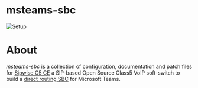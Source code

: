 # msteams-sbc
![Setup](https://user-images.githubusercontent.com/20154956/107523749-5dafff80-6bb5-11eb-879a-ca414b4ecd9f.jpg)

# About
*msteams-sbc* is a collection of configuration, documentation and patch files for [Sipwise C5 CE](https://www.sipwise.com/spce/) a SIP-based Open Source Class5 VoIP soft-switch to build a [direct routing SBC](https://docs.microsoft.com/en-us/microsoftteams/direct-routing-connect-the-sbc) for Microsoft Teams.


